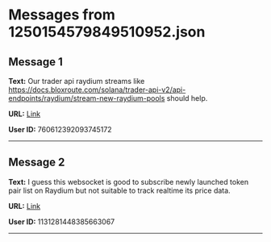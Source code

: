 # Messages from 1250154579849510952.json

## Message 1

**Text:** Our trader api raydium streams like https://docs.bloxroute.com/solana/trader-api-v2/api-endpoints/raydium/stream-new-raydium-pools should help.

**URL:** [Link](https://discord.com/channels/638409433860407300/638411171233398824/1250154579849510952)

**User ID:** 760612392093745172

---

## Message 2

**Text:** I guess this websocket is good to subscribe newly launched token pair list on Raydium but not suitable to track realtime its price data.

**URL:** [Link](https://discord.com/channels/638409433860407300/638411171233398824/1250156781208998050)

**User ID:** 1131281448385663067

---

